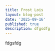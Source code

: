 ```yaml
---
title: Frost Lois
layout: blog-post
date: '2025-09-16'
published: true
description: dfgsdfg
---
```


fdgsfdg
